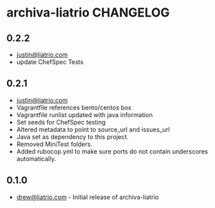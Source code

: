 archiva-liatrio CHANGELOG
=========================

0.2.2
-----
- justin@liatrio.com
- update ChefSpec Tests  


0.2.1
-----
- justin@liatrio.com
- Vagrantfile references bento/centos box
- Vagrantfile runlist updated with java information
- Set seeds for ChefSpec testing
- Altered metadata to point to source_url and issues_url
- Java set as dependency to this project.
- Removed MiniTest folders.
- Added rubocop.yml to make sure ports do not contain underscores automatically.

0.1.0
-----
- drew@liatrio.com - Initial release of archiva-liatrio
